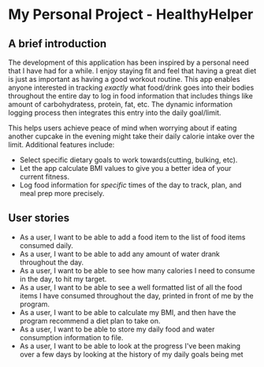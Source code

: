 # My Personal Project - HealthyHelper

## A brief introduction

The development of this application has been inspired by a personal need that I have had for a while. 
I enjoy staying fit and feel that having a great diet is just as important as having a good workout 
routine. This app enables anyone 
interested in tracking *exactly* what food/drink 
goes into their bodies throughout the entire day to log in food information that includes 
things like amount of carbohydratess, protein, fat, etc. 
The dynamic information logging process then integrates this entry into the daily goal/limit. 

This helps users achieve peace of mind when worrying about if eating another 
cupcake in the evening might take their daily calorie intake over the limit. 
Additional features include:
-  Select specific dietary goals to work towards(cutting, bulking, etc).
- Let the app calculate BMI values to give you a better idea of your current fitness.
- Log food information for *specific* times of the day to track, plan, and meal prep more precisely. 

## User stories
- As a user, I want to be able to add a food item to the list of 
food items consumed daily.
- As a user, I want to be able to add any amount of water drank 
throughout the day.
- As a user, I want to be able to see how many calories I need to consume 
in the day, to hit my target.
- As a user, I want to be able to see a well formatted list of all the 
food items I have consumed throughout the day, printed in front of me 
by the program.
- As a user, I want to be able to calculate my BMI, and 
then have the program recommend a diet plan to take on.
- As a user, I want to be able to store my daily food and water consumption 
information to file.
- As a user, I want to be able to look at the progress I've been 
making over a few days by looking at the history of my daily goals being met 

